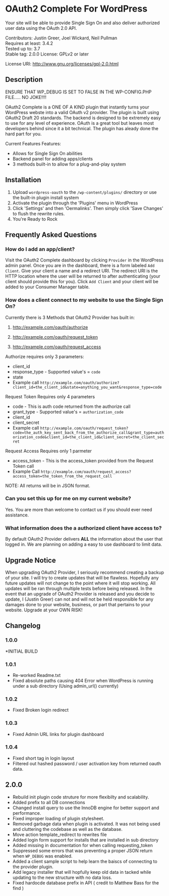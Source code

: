 # OAuth2 Complete For WordPress

Your site will be able to provide Single Sign On and also deliver authorized user data using the OAuth 2.0 API.

Contributors: Justin Greer, Joel Wickard, Neil Pullman  
Requires at least: 3.4.2  
Tested up to: 3.7  
Stable tag: 2.0.0
License: GPLv2 or later  

License URI: http://www.gnu.org/licenses/gpl-2.0.html

## Description

ENSURE THAT WP_DEBUG IS SET TO FALSE IN THE WP-CONFIG.PHP FILE..... NO JOKE!!!!

OAuth2 Complete is a ONE OF A KIND plugin that instantly turns your WordPress webste into a valid OAuth v2 provider. The plugin is built using OAuth2 Draft 20 standards. The backend is designed to be extremely easy to use for any level of experience. OAuth is a great tool but leaves most developers behind since it a bit technical.
The plugin has aleady done the hard part for you.

Current Features Features:

*   Allows for Single Sign On abilities
*   Backend panel for adding apps/clients
*	3 methods built-in to allow for a plug-and-play system

## Installation

1. Upload `wordpress-oauth` to the `/wp-content/plugins/` directory or use the built-in plugin install system
1. Activate the plugin through the 'Plugins' menu in WordPress
1. Click 'Settings' and then 'Oermalinks'. Then simply click 'Save Changes' to flush the rewrite rules.
1. You're Ready to Rock

## Frequently Asked Questions

### How do I add an app/client?

Visit the OAuth2 Complete dashboard by clicking `Provider` in the WordPress admin panel. Once you are in the dashboard, there is a form labeled `Add Client`. Give your client a name and a redirect URI. The redirect URI is the HTTP location where the user will be returned to after authenticating (your client should provide this for you). Click `Add Client` and your client will be added to your Consumer Manager table.

### How does a client connect to my website to use the Single Sign On?

Currently there is 3 Methods that OAuth2 Provider has built in:

1. http://example.com/oauth/authorize

1. http://example.com/oauth/request_token

1. http://example.com/oauth/request_access

Authorize requires only 3 parameters:

* client_id
* response_type - Supported value's = `code`
* state
* Example call `http://example.com/oauth/authorize?client_id=the_client_id&state=anything_you_want&response_type=code`

Request Token Requires only 4 parameters

* code - This is auth code returned from the authorize call
* grant_type - Supported value's = `authorization_code`
* client_id
* client_secret
* Example call `http://example.com/oauth/request_token?code=the_auth_key_sent_back_from_the_authorize_call&grant_type=authorization_code&client_id=the_client_id&client_secret=the_client_secret`

Request Access Requires only 1 parmeter

* access_token - This is the access_token provided from the Request Token call
* Example Call `http://example.com/oauth/request_access?access_token=the_token_from_the_request_call`


NOTE: All returns will be in JSON format.


### Can you set this up for me on my current website?

Yes. You are more than welcome to contact us if you should ever need assistance.

### What information does the a authorized client have access to?

By default OAuth2 Provider delivers <strong>ALL</strong> the information about the user that logged in. We are planning on adding a easy to use dashboard to limit data.


## Upgrade Notice

When upgrading OAuth2 Provider, I seriously recommend creating a backup of your site. I will try to create updates that will be flawless. Hopefully any future updates will not change to the point where it will stop working. All updates will be ran through multiple tests before being released. In the event that an upgrade of OAuth2 Provider is released and you decide to update, I (Justin Greer) can not and will not be held responsible for any damages done to your website, business, or part that pertains to your website. Upgrade at your OWN RISK!


## Changelog

### 1.0.0
*INITIAL BUILD

### 1.0.1
* Re-worked Readme.txt
* Fixed absolute paths causing 404 Error when WordPress is running under a sub directory (Using admin_url() currently)

### 1.0.2 
* Fixed Broken login redirect

### 1.0.3
* Fixed Admin URL links for plugin dashboard

### 1.0.4
* Fixed short tag in login layout
* Filtered out hashed password / user activation key from returned oauth data.

## 2.0.0
* Rebuild init plugin code struture for more flexibilty and scalability.
* Added prefix to all DB connections
* Changed install query to use the InnoDB engine for better support and performance.
* Fixed improper loading of plugin stylesheet.
* Removed garbage data when plugin is activated. It was not being used and cluttering the codebase as well as the database.
* Move action template_redirect to rewrites file
* Added login form support for installs that are installed in sub directory
* Added missing in documentation for when calling requesting_token
* Suppressed some errors that was preventing a proper JSON return when `WP_DEBUG` was enabled.
* Added a client sample script to help learn the baiscs of connecting to the provider plugin.
* Add legacy installer that will hopfully keep old data in tacked while updating to the new structure with no data loss.
* Fixed hardocde database prefix in API ( credit to Matthew Bass for the find )

